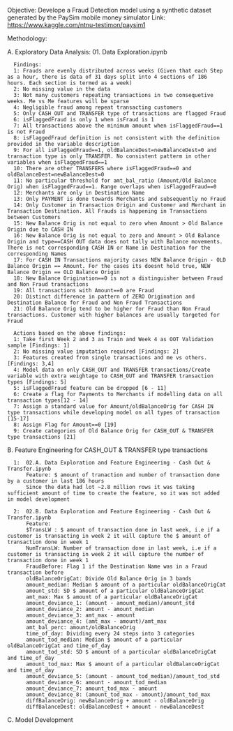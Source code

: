 Objective: Develope a Fraud Detection model using a synthetic dataset generated by the PaySim mobile money simulator
Link: https://www.kaggle.com/ntnu-testimon/paysim1

Methodology:

  A. Exploratory Data Analysis: 01. Data Exploration.ipynb
  
      Findings:
      1: Frauds are evenly distributed across weeks (Given that each Step as a hour, there is data of 31 days split into 4 sections of 186 hours. Each section is termed as a week)
      2: No missing value in the data
      3: Not many customers repeating transactions in two consequetive weeks. Me vs Me features will be sparse
      4: Negligible fraud among repeat transacting customers
      5: Only CASH_OUT and TRANSFER type of transactions are flagged Fraud
      6: isFlaggedFraud is only 1 when isFraud is 1
      7: All transactions above the minimum amount when isFlaggedFraud==1 is not Fraud
      8: isFlaggedFraud definition is not consistent with the definition provided in the variable description
      9: For all isFlaggedFraud==1, oldBalanceDest=newBalanceDest=0 and transaction type is only TRANSFER. No consistent patterm in other variables when isFlaggedFraud==1
      10: There are other TRANSFERS where isFlaggedFraud==0 and oldBalanceDest=newBalanceDest=0
      11: No particular threshold for amt_bal_ratio (Amount/Old Balance Orig) when isFlaggedFraud==1. Range overlaps when isFlaggedFraud==0
      12: Merchants are only in Destination Name
      13: Only PAYMENT is done towards Merchants and subsequently no Fraud
      14: Only Customer in Transaction Origin and Customer and Merchant in Transaction Destination. All Frauds is happening in Transactions between Customers
      15: New Balance Orig is not equal to zero when Amount > Old Balance Origin due to CASH IN
      16: New Balance Orig is not equal to zero and Amount > Old Balance Origin and type==CASH OUT data does not tally with Balance movements. There is not corresponding CASH IN or Name in Destination for the corresponding Names
      17: For CASH IN Transactions majority cases NEW Balance Origin - OLD Balance Origin == Amount. For the cases its doesnt hold true, NEW Balance Origin == OLD Balance Origin
      18: New Balance Origination==0 is not a distinguisher between Fraud and Non Fraud transactions
      19: All transactions with Amount==0 are Fraud
      20: Distinct difference in pattern of ZERO Origination and Destination Balance for Fraud and Non Fraud Transactions
      21: Old Balance Orig tend to be higher for Fraud than Non Fraud transactions. Customer with higher balances are usually targeted for Fraud
      
      Actions based on the above findings:
      1: Take first Week 2 and 3 as Train and Week 4 as OOT Validation sample [Findings: 1]
      2: No missing value imputation required [Findings: 2]
      3: Features created from single transactions and me vs others.[Findings: 3,4]
      4: Model data on only CASH_OUT and TRANSFER transactions/Create variable with extra weightage to CASH_OUT and TRANSFER transaction types [Findings: 5]
      5: isFlaggedFraud feature can be dropped [6 - 11]
      6: Create a flag for Payments to Merchants if modelling data on all transaction types[12 - 14]
      7: Assign a standard value for Amount/oldBalanceOrig for CASH IN type transactions while developing model on all types of transaction [15-17]
      8: Assign Flag for Amount==0 [19]
      9: Create categories of Old Balance Orig for CASH_OUT & TRANSFER type transactions [21]
      
  B. Feature Engineering for CASH_OUT & TRANSFER type transactions
  
      1:  02.A. Data Exploration and Feature Engineering - Cash Out & Transfer.ipynb
          Feature: $ amount of tranaction and number of transaction done by a customer in last 186 hours
          Since the data had lot ~2.8 million rows it was taking sufficient amount of time to create the feature, so it was not added in model development
          
      2:  02.B. Data Exploration and Feature Engineering - Cash Out & Transfer.ipynb
          Feature:
          $TransLW : $ amount of transaction done in last week, i.e if a customer is transacting in week 2 it will capture the $ amount of transaction done in week 1
          NumTransLW: Number of transaction done in last week, i.e if a customer is transacting in week 2 it will capture the number of transaction done in week 1
          FraudBefore: Flag 1 if the Destination Name was in a Fraud transaction before
          oldBalanceOrigCat: Divide Old Balance Orig in 3 bands
          amount_median: Median $ amount of a particular oldBalanceOrigCat
          amount_std: SD $ amount of a particular oldBalanceOrigCat
          amt_max: Max $ amount of a particular oldBalanceOrigCat
          amount_deviance_1: (amount - amount_median)/amount_std
          amount_deviance_2: amount - amount_median
          amount_deviance_3: amt_max - amount
          amount_deviance_4: (amt_max - amount)/amt_max
          amt_bal_perc: amount/oldBalanceOrig
          time_of_day: Dividing every 24 steps into 3 categories
          amount_tod_median: Median $ amount of a particular oldBalanceOrigCat and time_of_day
          amount_tod_std: SD $ amount of a particular oldBalanceOrigCat and time_of_day
          amount_tod_max: Max $ amount of a particular oldBalanceOrigCat and time_of_day
          amount_deviance_5: (amount - amount_tod_median)/amount_tod_std
          amount_deviance_6: amount - amount_tod_median
          amount_deviance_7: amount_tod_max - amount
          amount_deviance_8: (amount_tod_max - amount)/amount_tod_max
          diffBalanceOrig: newBalanceOrig + amount - oldBalanceOrig
          diffBalanceDest: oldBalanceDest + amount - newBalanceDest
         
  C. Model Development
          
     
